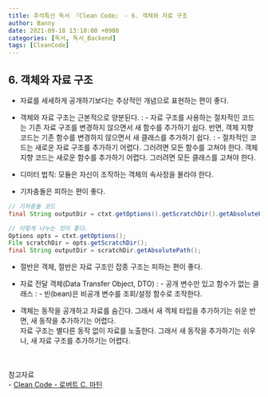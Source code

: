 ```yaml
---
title: 추석특선 독서 『Clean Code』 - 6. 객체와 자료 구조
author: Banny
date: 2021-09-18 13:10:00 +0900
categories: [독서, 독서_Backend]
tags: [CleanCode]
---
```


## 6. 객체와 자료 구조

- 자료를 세세하게 공개하기보다는 추상적인 개념으로 표현하는 편이 좋다.

- 객체와 자료 구조는 근본적으로 양분된다.
  : - 자료 구조를 사용하는 절차적인 코드는 기존 자료 구조를 변경하지 않으면서 새 함수를 추가하기 쉽다. 반면, 객체 지향 코드는 기존 함수를 변경하지 않으면서 새 클래스를 추가하기 쉽다.
  : - 절차적인 코드는 새로운 자료 구조를 추가하기 어렵다. 그러려면 모든 함수를 고쳐야 한다. 객체 지향 코드는 새로운 함수를 추가하기 어렵다. 그러려면 모든 클래스를 고쳐야 한다.

- 디미터 법칙: 모듈은 자신이 조작하는 객체의 속사정을 몰라야 한다.

- 기차충돌은 피하는 편이 좋다.

```java
// 기차충돌 코드
final String outputDir = ctxt.getOptions().getScratchDir().getAbsolutePath();

// 이렇게 나누는 것이 좋다.
Options opts = ctxt.getOptions();
File scratchDir = opts.getScratchDir();
final String outputDir = scratchDir.getAbsolutePath();
```

- 절반은 객체, 절반은 자료 구조인 잡종 구조는 피하는 편이 좋다.

- 자료 전달 객체(Data Transfer Object, DTO)
  : - 공개 변수만 있고 함수가 없는 클래스
  : - 빈(bean)은 비공개 변수를 조회/설정 함수로 조작한다.

- 객체는 동작을 공개하고 자료를 숨긴다. 그래서 새 겍체 타입을 추가하기는 쉬운 반면, 새 동작을 추가하기는 어렵다.<br>
  자료 구조는 별다른 동작 없이 자료를 노출한다. 그래서 새 동작을 추가하기는 쉬우나, 새 자료 구조를 추가하기는 어렵다.

<br>
<br>
참고자료<br>
- <a href="http://www.yes24.com/Product/Goods/59626179">Clean Code - 로버트 C. 마틴</a>
